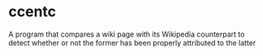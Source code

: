 # ccentc
A program that compares a wiki page with its Wikipedia counterpart to detect whether or not the former has been properly attributed to the latter
